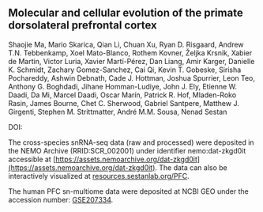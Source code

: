 ## Molecular and cellular evolution of the primate dorsolateral prefrontal cortex

Shaojie Ma, Mario Skarica, Qian Li, Chuan Xu, Ryan D. Risgaard, Andrew T.N. Tebbenkamp, Xoel Mato-Blanco, Rothem Kovner, Željka Krsnik, Xabier de Martin, Victor Luria, Xavier Martí-Pérez, Dan Liang, Amir Karger, Danielle K. Schmidt, Zachary Gomez-Sanchez, Cai Qi, Kevin T. Gobeske, Sirisha Pochareddy, Ashwin Debnath, Cade J. Hottman, Joshua Spurrier, Leon Teo, Anthony G. Boghdadi, Jihane Homman-Ludiye, John J. Ely, Etienne W. Daadi, Da Mi, Marcel Daadi, Oscar Marín, Patrick R. Hof, Mladen-Roko Rasin, James Bourne, Chet C. Sherwood, Gabriel Santpere, Matthew J. Girgenti, Stephen M. Strittmatter, André M.M. Sousa, Nenad Sestan



DOI:


The cross-species snRNA-seq data (raw and processed) were deposited in the NEMO Archive (RRID:SCR_002001) under identifier nemo:dat-zkgd0it accessible at [https://assets.nemoarchive.org/dat-zkgd0it](https://assets.nemoarchive.org/dat-zkgd0it). 
The data can also be interactively visualized at [resources.sestanlab.org/PFC](http://resources.sestanlab.org/PFC/).

The human PFC sn-multiome data were deposited at NCBI GEO under the accession number: [GSE207334](https://www.ncbi.nlm.nih.gov/geo/query/acc.cgi?acc=GSE207334).




